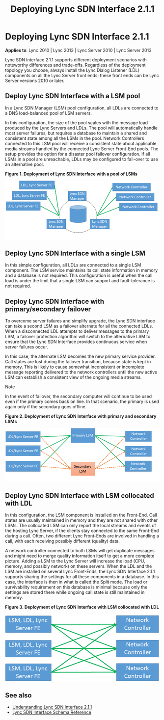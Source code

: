 ﻿---
title: Deploying Lync SDN Interface 2.1.1
TOCTitle: Deploying Lync SDN Interface 2.1.1
ms:assetid: 28293ebc-d1f4-4715-b7cd-276055e48015
ms:mtpsurl: https://msdn.microsoft.com/en-us/library/Dn785194(v=office.15)
ms:contentKeyID: 62952678
ms.date: 02/16/2015
mtps_version: v=office.15
---

# Deploying Lync SDN Interface 2.1.1

**Applies to**: Lync 2010 | Lync 2013 | Lync Server 2010 | Lync Server 2013

Lync SDN Interface 2.1.1 supports different deployment scenarios with noteworthy differences and trade-offs. Regardless of the deployment topology you choose, always install the Lync Dialog Listener (LDL) components on all the Lync Server front ends; these front ends can be Lync Server versions 2010 or later.

## Deploy Lync SDN Interface with a LSM pool

In a Lync SDN Manager (LSM) pool configuration, all LDLs are connected to a DNS load-balanced pool of LSM servers.

In this configuration, the size of the pool scales with the message load produced by the Lync Servers and LDLs. The pool will automatically handle most server failures, but requires a database to maintain a shared and consistent state among all the LSMs in the pool. Network Controllers connected to this LSM pool will receive a consistent state about applicable media streams handled by the connected Lync Server Front-End pools. The setup provides the option for a disaster pool failover configuration. If all LSMs in a pool are unreachable, LDLs may be configured to fail-over to use an alternative pool.

**Figure 1. Deployment of Lync SDN Interface with a pool of LSMs**
 
![Deploying Lync SDNI with LSM pool](images/Dn785194.Lync_sdn_interface_deploy_with_LSM_pool(Office.15).png "Deploying Lync SDNI with LSM pool")

## Deploy Lync SDN Interface with a single LSM

In this simple configuration, all LDLs are connected to a single LSM component. The LSM service maintains its call state information in memory and a database is not required. This configuration is useful when the call load is under the limit that a single LSM can support and fault-tolerance is not required.

## Deploy Lync SDN Interface with primary/secondary failover

To overcome server failures and simplify upgrade, the Lync SDN interface can take a second LSM as a failover alternate for all the connected LDLs. When a disconnected LDL attempts to deliver messages to the primary LSM, a failover protection algorithm will switch to the alternative LSM to ensure that the Lync SDN Interface provides continuous service when server failures occur. 

In this case, the alternate LSM becomes the new primary service provider. Call states are lost during the failover transition, because state is kept in memory. This is likely to cause somewhat inconsistent or incomplete message reporting delivered to the network controllers until the new active LSM can establish a consistent view of the ongoing media streams.

> [!NOTE]
> In the event of failover, the secondary computer will continue to be used even if the primary comes back on line. In that scenario, the primary is used again only if the secondary goes offline.

**Figure 2. Deployment of Lync SDN Interface with primary and secondary LSMs**

![Deploying Lync SDNI with primary and secondary LSM](images/Dn785194.Lync_sdn_interface_deploy_with_primary_secondary_LSMs(Office.15).png "Deploying Lync SDNI with primary and secondary LSM")

## Deploy Lync SDN Interface with LSM collocated with LDL

In this configuration, the LSM component is installed on the Front-End. Call states are usually maintained in memory and they are not shared with other LSMs. The collocated LSM can only report the local streams and events of the hosting Lync Server, if the clients stay connected to the same Front-End during a call. Often, two different Lync Front-Ends are involved in handling a call, with each receiving possibly different (quality) data. 

A network controller connected to both LSMs will get duplicate messages and might need to merge quality information itself to get a more complete picture. Adding a LSM to the Lync Server will increase the load (CPU, memory, and possibly network) on these servers. When the LDL and the LSM are installed on several Lync Front-Ends, the Lync SDN Interface 2.1.1 supports sharing the settings for all these components in a database. In this case, the interface is then in what is called the Split mode. The load or survivability requirement on this database is minimal because only the settings are stored there while ongoing call state is still maintained in memory.

**Figure 3. Deployment of Lync SDN Interface with LSM collocated with LDL**

![Deploying Lync SDNI with LSM collocated with LDL](images/Dn785194.Lync_sdn_interface_deploy_with_lsm_colloated_with_ldl(Office.15).png "Deploying Lync SDNI with LSM collocated with LDL")

## See also

- [Understanding Lync SDN Interface 2.1.1](understanding-lync-sdn-interface-2-1-1.md)
- [Lync SDN Interface Schema Reference](lync-sdn-interface-schema-reference.md)


